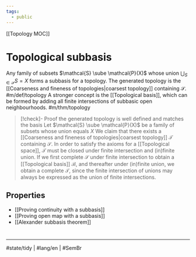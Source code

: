 ```yaml
---
tags:
  - public
---
```

[[Topology MOC]]
# Topological subbasis

Any family of subsets $\mathcal{S} \sube \mathcal{P}(X)$ whose union $\bigcup_{S \in \mathcal{S}}S = X$ forms a subbasis for a topology.
The generated topology is the [[Coarseness and fineness of topologies|coarsest topology]] containing $\mathcal{S}$. #m/def/topology 
A stronger concept is the [[Topological basis]],
which can be formed by adding all finite intersections of subbasic open neighbourhoods. #m/thm/topology 

> [!check]- Proof the generated topology is well defined and matches the basis
> Let $\mathcal{S} \sube \mathcal{P}(X)$ be a family of subsets whose union equals $X$
> We claim that there exists a [[Coarseness and fineness of topologies|coarsest topology]] $\mathcal{T}$ containing $\mathcal{S}$.
> In order to satisfy the axioms for a [[Topological space]],
> $\mathcal{T}$ must be closed under finite intersection and (in)finite union.
> If we first complete $\mathcal{S}$ under finite intersection to obtain a [[Topological basis]] $\mathcal{B}$,
> and thereafter under (in)finite union,
> we obtain a complete $\mathcal{T}$,
> since the finite intersection of unions may always be expressed as the union of finite intersections.
> <span class="QED"/>

## Properties

- [[Proving continuity with a subbasis]]
- [[Proving open map with a subbasis]]
- [[Alexander subbasis theorem]]

#
---
#state/tidy | #lang/en | #SemBr

